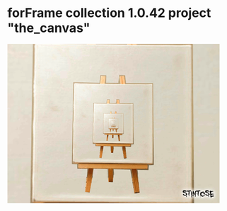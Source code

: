 # forFrame collection 1.0.42 project "the_canvas"

![gif](https://raw.githubusercontent.com/stintosestudios/forFrame_collection_1_0_42/master/projects/the_canvas/gifs/gif_1_480.gif)
